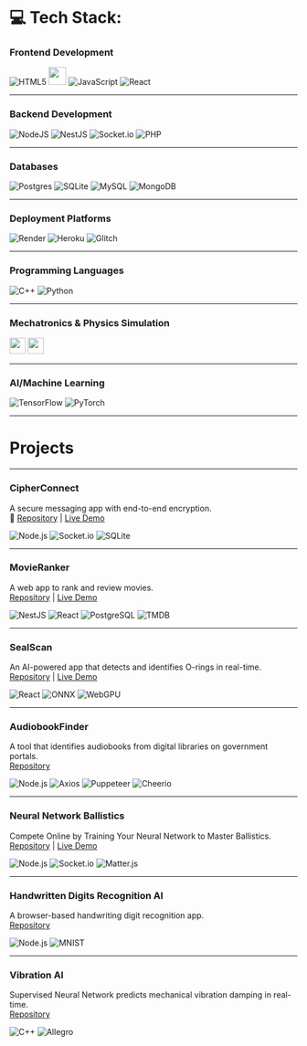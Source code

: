 # 💻 Tech Stack:
### Frontend Development
![HTML5](https://img.shields.io/badge/html5-%23E34F26.svg?style=for-the-badge&logo=html5&logoColor=white)
  <img src="https://cdn.glitch.global/9b6e30d1-a1c2-46a0-a831-d48ce809e60a/Bez%20nazwy%20(29).svg?v=1751064656699" height="31">
  ![JavaScript](https://img.shields.io/badge/javascript-%23323330.svg?style=for-the-badge&logo=javascript&logoColor=%23F7DF1E)
  ![React](https://img.shields.io/badge/react-%2320232a.svg?style=for-the-badge&logo=react&logoColor=%2361DAFB)
  
---

### Backend Development
![NodeJS](https://img.shields.io/badge/node.js-6DA55F?style=for-the-badge&logo=node.js&logoColor=white) ![NestJS](https://img.shields.io/badge/nestjs-%23E0234E.svg?style=for-the-badge&logo=nestjs&logoColor=white) ![Socket.io](https://img.shields.io/badge/Socket.io-black?style=for-the-badge&logo=socket.io&badgeColor=010101) ![PHP](https://img.shields.io/badge/php-%23777BB4.svg?style=for-the-badge&logo=php&logoColor=white)
 
---

### Databases
![Postgres](https://img.shields.io/badge/postgres-%23316192.svg?style=for-the-badge&logo=postgresql&logoColor=white) ![SQLite](https://img.shields.io/badge/sqlite-%2307405e.svg?style=for-the-badge&logo=sqlite&logoColor=white) ![MySQL](https://img.shields.io/badge/mysql-4479A1.svg?style=for-the-badge&logo=mysql&logoColor=white) ![MongoDB](https://img.shields.io/badge/MongoDB-%234ea94b.svg?style=for-the-badge&logo=mongodb&logoColor=white)

---

### Deployment Platforms
![Render](https://img.shields.io/badge/Render-%46E3B7.svg?style=for-the-badge&logo=render&logoColor=white) ![Heroku](https://img.shields.io/badge/heroku-%23430098.svg?style=for-the-badge&logo=heroku&logoColor=white) ![Glitch](https://img.shields.io/badge/glitch-%233333FF.svg?style=for-the-badge&logo=glitch&logoColor=white)

---

### Programming Languages
![C++](https://img.shields.io/badge/c++-%2300599C.svg?style=for-the-badge&logo=c%2B%2B&logoColor=white) ![Python](https://img.shields.io/badge/python-3670A0?style=for-the-badge&logo=python&logoColor=ffdd54)

---

### Mechatronics & Physics Simulation
<p align="left">
  <img src="https://cdn.glitch.global/9b6e30d1-a1c2-46a0-a831-d48ce809e60a/Bez%20nazwy%20(6).svg?v=1751056282125" height="28">
  <img src="https://cdn.glitch.global/9b6e30d1-a1c2-46a0-a831-d48ce809e60a/Bez%20nazwy%20(3)%20(1).svg?v=1751054088008" height="28">
</p>

---

### AI/Machine Learning
![TensorFlow](https://img.shields.io/badge/TensorFlow-%23FF6F00.svg?style=for-the-badge&logo=TensorFlow&logoColor=white) ![PyTorch](https://img.shields.io/badge/PyTorch-%23EE4C2C.svg?style=for-the-badge&logo=PyTorch&logoColor=white)

---

# Projects

---

### CipherConnect
A secure messaging app with end-to-end encryption.  
🔗 [Repository](https://github.com/arturr0/CipherConnect-WebSocket) | [Live Demo](https://cipherconnect.onrender.com)  

![Node.js](https://img.shields.io/badge/Node.js-339933?style=flat-square&logo=nodedotjs&logoColor=white) ![Socket.io](https://img.shields.io/badge/Socket.io-010101?style=flat-square&logo=socketdotio) ![SQLite](https://img.shields.io/badge/SQLite-003B57?style=flat-square&logo=sqlite&logoColor=white)

---

### MovieRanker
A web app to rank and review movies.  
[Repository](https://github.com/arturr0/MovieRanker) | [Live Demo](https://movieranker-gavh.onrender.com)  

![NestJS](https://img.shields.io/badge/Nest.js-E0234E?style=flat-square&logo=nestjs&logoColor=white) ![React](https://img.shields.io/badge/React-61DAFB?style=flat-square&logo=react&logoColor=black) ![PostgreSQL](https://img.shields.io/badge/PostgreSQL-4169E1?style=flat-square&logo=postgresql&logoColor=white) ![TMDB](https://img.shields.io/badge/TMDB-01D277?style=flat-square&logo=themoviedatabase&logoColor=white)

---

### SealScan
An AI-powered app that detects and identifies O-rings in real-time.  
[Repository](https://github.com/arturr0/oring-recognition-vite) | [Live Demo](https://oring-recognition-vite.onrender.com)  

![React](https://img.shields.io/badge/React-61DAFB?style=flat-square&logo=react&logoColor=black) ![ONNX](https://img.shields.io/badge/ONNX-005CED?style=flat-square&logo=onnx&logoColor=white) ![WebGPU](https://img.shields.io/badge/WebGPU-5A45FF?style=flat-square)

---

### AudiobookFinder
A tool that identifies audiobooks from digital libraries on government portals.  
[Repository](https://github.com/arturr0/audiobook-finder)  

![Node.js](https://img.shields.io/badge/Node.js-339933?style=flat-square&logo=nodedotjs&logoColor=white) ![Axios](https://img.shields.io/badge/Axios-5A29E4?style=flat-square&logo=axios&logoColor=white) ![Puppeteer](https://img.shields.io/badge/Puppeteer-40B5A4?style=flat-square&logo=puppeteer&logoColor=white) ![Cheerio](https://img.shields.io/badge/Cheerio-FF9E0F?style=flat-square)

---

### Neural Network Ballistics
Compete Online by Training Your Neural Network to Master Ballistics.  
[Repository](https://github.com/arturr0/ai-tillery) | [Live Demo](https://ai-tanks.onrender.com/)  

![Node.js](https://img.shields.io/badge/Node.js-339933?style=flat-square&logo=nodedotjs&logoColor=white) ![Socket.io](https://img.shields.io/badge/Socket.io-010101?style=flat-square&logo=socketdotio) ![Matter.js](https://img.shields.io/badge/Matter.js-000000?style=flat-square)

---

### Handwritten Digits Recognition AI
A browser-based handwriting digit recognition app.  
[Repository](https://github.com/arturr0/HWR)  

![Node.js](https://img.shields.io/badge/Node.js-339933?style=flat-square&logo=nodedotjs&logoColor=white) ![MNIST](https://img.shields.io/badge/MNIST-000000?style=flat-square)

---

### Vibration AI
Supervised Neural Network predicts mechanical vibration damping in real-time.  
[Repository](https://github.com/arturr0/vibration-ai)  

![C++](https://img.shields.io/badge/C++-00599C?style=flat-square&logo=cplusplus&logoColor=white) ![Allegro](https://img.shields.io/badge/Allegro-5-000000?style=flat-square)
